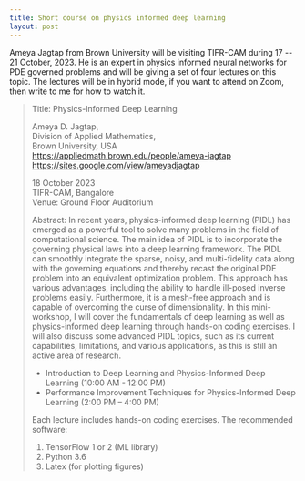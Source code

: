 ```yaml
---
title: Short course on physics informed deep learning
layout: post
---
```


Ameya Jagtap from Brown University will be visiting TIFR-CAM during 17 -- 21 October, 2023. He is an expert in physics informed neural networks for PDE governed problems and will be giving a set of four lectures on this topic. The lectures will be in hybrid mode, if you want to attend on Zoom, then write to me for how to watch it.

> Title: Physics-Informed Deep Learning
>
> Ameya D. Jagtap,  
> Division of Applied Mathematics,  
> Brown University, USA  
> https://appliedmath.brown.edu/people/ameya-jagtap  
> https://sites.google.com/view/ameyadjagtap  
>
> 18 October 2023  
> TIFR-CAM, Bangalore  
> Venue: Ground Floor Auditorium
>
> Abstract: In recent years, physics-informed deep learning (PIDL) has emerged as a powerful tool to solve many problems in the field of computational science. The main idea of PIDL is to incorporate the governing physical laws into a deep learning framework. The PIDL can smoothly integrate the sparse, noisy, and multi-fidelity data along with the governing equations and thereby recast the original PDE problem into an equivalent optimization problem. This approach has various advantages, including the ability to handle ill-posed inverse problems easily. Furthermore, it is a mesh-free approach and is capable of overcoming the curse of dimensionality. In this mini-workshop, I will cover the fundamentals of deep learning as well as physics-informed deep learning through hands-on coding exercises. I will also discuss some advanced PIDL topics, such as its current capabilities, limitations, and various applications, as this is still an active area of research.
>
> * Introduction to Deep Learning and Physics-Informed Deep Learning (10:00 AM - 12:00 PM)
> * Performance Improvement Techniques for Physics-Informed Deep Learning (2:00 PM – 4:00 PM)
>
> Each lecture includes hands-on coding exercises.  The recommended software:
>
> 1. TensorFlow 1 or 2 (ML library)
> 2. Python 3.6
> 3. Latex (for plotting figures)
